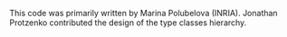 This code was primarily written by Marina Polubelova (INRIA).
Jonathan Protzenko contributed the design of the type classes hierarchy.